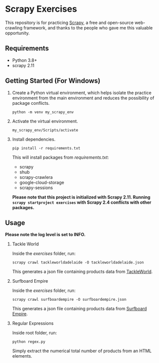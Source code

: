 # Scrapy Exercises

This repository is for practicing [Scrapy](https://scrapy.org/), a free and open-source web-crawling framework, and thanks to the people who gave me this valuable opportunity.

## Requirements

- Python 3.8+
- scrapy 2.11

## Getting Started (For Windows)

1.  Create a Python virtual environment, which helps isolate the practice environment from the main environment and reduces the possibility of package conflicts.

        python -m venv my_scrapy_env

2.  Activate the virtual environment.

        my_scrapy_env/Scripts/activate

3.  Install dependencies.

        pip install -r requirements.txt

    This will install packages from _requirements.txt_:

    - scrapy
    - shub
    - scrapy-crawlera
    - google-cloud-storage
    - scrapy-sessions

    **Please note that this project is initialized with Scrapy 2.11. Running `scrapy startproject exercises` with Scrapy 2.4 conflicts with other packages.**

## Usage

**Please note the log level is set to INFO.**

1.  Tackle World

    Inside the _exercises_ folder, run:

        scrapy crawl tackleworldadelaide -O tackleworldadelaide.json

    This generates a json file containing products data from [TackleWorld](https://tackleworldadelaide.com.au/).

2.  Surfboard Empire

    Inside the _exercises_ folder, run:

        scrapy crawl surfboardempire -O surfboardempire.json

    This generates a json file containing products data from [Surfboard Empire](https://www.surfboardempire.com.au/products.json?page=1).

3.  Regular Expressions

    Inside root folder, run:

        python regex.py

    Simply extract the numerical total number of products from an HTML elements.
